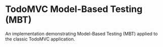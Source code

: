 # TodoMVC Model-Based Testing (MBT)
An implementation demonstrating Model-Based Testing (MBT) applied to the classic TodoMVC application. </p>

